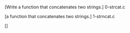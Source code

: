 [Write a function that concatenates two strings.]
0-strcat.c

[a function that concatenates two strings.]
1-strncat.c

[]
